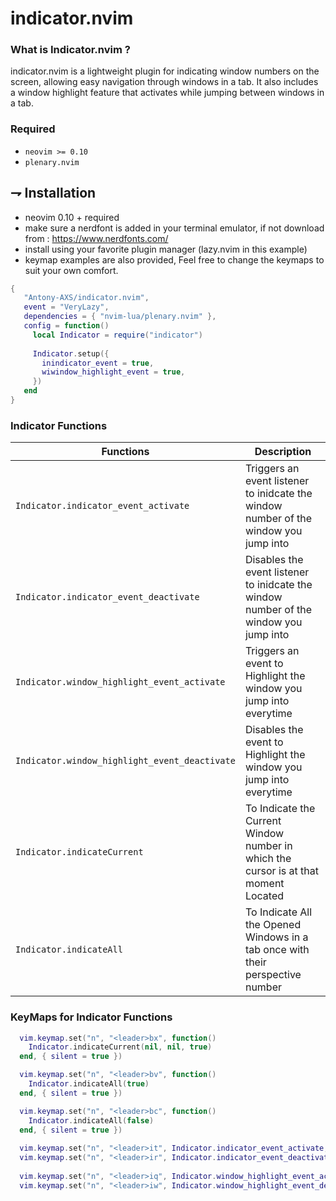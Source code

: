# indicator.nvim

### What is Indicator.nvim ?
indicator.nvim is a lightweight plugin for indicating window numbers on the screen, 
allowing easy navigation through windows in a tab. 
It also includes a window highlight feature that activates while jumping between windows in a tab.

### Required

-   `neovim >= 0.10`
-   `plenary.nvim`

## ⇁ Installation
* neovim 0.10 + required
* make sure a nerdfont is added in your terminal emulator, if not download from : https://www.nerdfonts.com/
* install using your favorite plugin manager (lazy.nvim in this example)
* keymap examples are also provided, Feel free to change the keymaps to suit your own comfort.

```lua
{
   "Antony-AXS/indicator.nvim",
   event = "VeryLazy",
   dependencies = { "nvim-lua/plenary.nvim" },
   config = function()
     local Indicator = require("indicator")
     
     Indicator.setup({
       inindicator_event = true,
       wiwindow_highlight_event = true,
     })
   end
}
```
### Indicator Functions

| Functions                                     | Description                                                                           |
|-----------------------------------------------|---------------------------------------------------------------------------------------|
| `Indicator.indicator_event_activate`          | Triggers an event listener to inidcate the window number of the window you jump into  |
| `Indicator.indicator_event_deactivate`        | Disables the event listener to inidcate the window number of the window you jump into |
| `Indicator.window_highlight_event_activate`   | Triggers an event to Highlight the window you jump into everytime                     |
| `Indicator.window_highlight_event_deactivate` | Disables the event to Highlight the window you jump into everytime                    |
| `Indicator.indicateCurrent`                   | To Indicate the Current Window number in which the cursor is at that moment Located   |
| `Indicator.indicateAll`                       | To Indicate All the Opened Windows in a tab once with their perspective number        |

### KeyMaps for Indicator Functions

```lua
  vim.keymap.set("n", "<leader>bx", function()
  	Indicator.indicateCurrent(nil, nil, true)
  end, { silent = true })

  vim.keymap.set("n", "<leader>bv", function()
  	Indicator.indicateAll(true)
  end, { silent = true })

  vim.keymap.set("n", "<leader>bc", function()
  	Indicator.indicateAll(false)
  end, { silent = true })
  
  vim.keymap.set("n", "<leader>it", Indicator.indicator_event_activate, {})
  vim.keymap.set("n", "<leader>ir", Indicator.indicator_event_deactivate, {})
  
  vim.keymap.set("n", "<leader>iq", Indicator.window_highlight_event_activate, {})
  vim.keymap.set("n", "<leader>iw", Indicator.window_highlight_event_deactivate, {})
```
